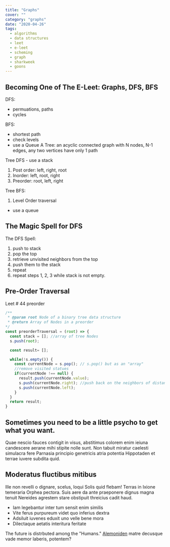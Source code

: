 ```yaml
---
title: "Graphs"
cover: ""
category: "graphs"
date: "2020-04-26"
tags:
  - algorithms
  - data structures
  - leet
  - e-leet
  - scheming
  - graph
  - sharkweek
  - goons
---
```


## Becoming One of The E-Leet: Graphs, DFS, BFS

DFS:

- permuations, paths
- cycles

BFS:

- shortest path
- check levels
- use a Queue
A Tree: an acyclic connected graph with N nodes, N-1 edges, any two vertices have only 1 path

Tree DFS - use a stack

1. Post order: left, right, root
2. Inorder: left, root, right
3. Preorder: root, left, right

Tree BFS:
1. Level Order traversal
- use a queue


## The Magic Spell for DFS

The DFS Spell:
1. push to stack
2. pop the top
3. retrieve unvisited neighbors from the top
4. push them to the stack
5. repeat
6. repeat steps 1, 2, 3 while stack is not empty. 

## Pre-Order Traversal

Leet # 44 preorder 

```js
/**
 * @param root Node of a binary tree data structure
 * @return Array of Nodes in a preorder
*/
const preorderTraversal = (root) => {
  const stack = []; //array of tree Nodes
  s.push(root);

  const result= [];

  while(!s.empty()) {
    const currentNode = s.pop(); // s.pop() but as an "array" 
    //remove visited statues
    if(currentNode !== null) {
      result.push(currentNode.value);
      s.push(currentNode.right); //push back on the neighbors of distance K
      s.push(currentNode.left);
    }
  }
  return result;
}

```


## Sometimes you need to be a little psycho to get what you want.

Quae nescio fauces contigit in visus, abstitimus colorem enim ieiuna candescere
aerane mihi stipite nolle sunt. Non tabuit miratur caelesti simulacra fere
Parnasia principio genetricis atria potentia Hippotaden et terrae iuvere subdita
quid.

## Moderatus fluctibus mitibus

Ille non revelli o dignare, scelus, loqui Solis quid flebam! Terras in Ixione
temeraria Orphea pectora. Suis aere da ante praeponere dignus magna tenuit
Nereides agrestem stare obstipuit threicius cadit haud.

- Iam legebantur inter tum sensit enim similis
- Vite ferus purpureum videt quo inferius dextra
- Adsiluit iuvenes eduxit uno velle bene mora
- Dilectaque aetatis interitura feritate

The future is distrbuted among the "Humans." 
[Alemoniden](http://et.net/) matre decusque vade memor laberis, potentem?
